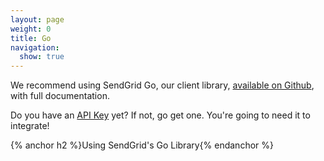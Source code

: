 ```yaml
---
layout: page
weight: 0
title: Go
navigation:
  show: true
---
```


<call-out>

We recommend using SendGrid Go, our client library, <a href="https://github.com/sendgrid/sendgrid-go">available on Github</a>, with full documentation.

</call-out>

<call-out>

Do you have an [API Key](https://app.sendgrid.com/settings/api_keys) yet? If not, go get one. You're going to need it to integrate!

</call-out>

{% anchor h2 %}Using SendGrid's Go Library{% endanchor %}

<script src="https://gist.github.com/sendgrid-gists/516d64061098eb21af72971b8a63cc4a.js"></script>
